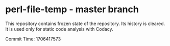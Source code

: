 # perl-file-temp - master branch

This repository contains frozen state of the repository.
Its history is cleared. It is used only for static code
analysis with Codacy.

Commit Time: 1706417573
